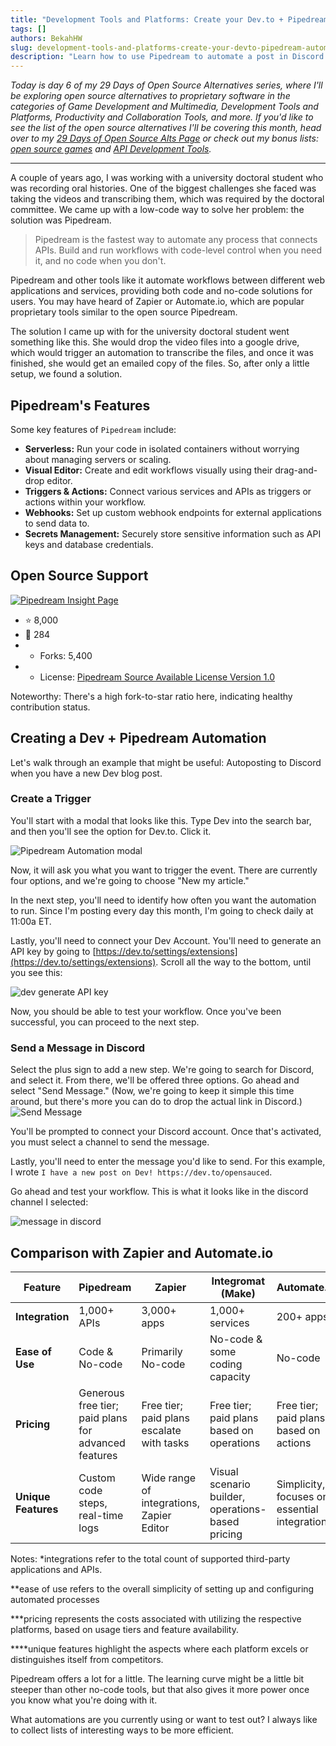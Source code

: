 ```yaml
---
title: "Development Tools and Platforms: Create your Dev.to + Pipedream Automation in under 20 minutes"
tags: []
authors: BekahHW
slug: development-tools-and-platforms-create-your-devto-pipedream-automation-in-under-20-minutes
description: "Learn how to use Pipedream to automate a post in Discord when you've created a new Dev post!"
---
```


*Today is day 6 of my 29 Days of Open Source Alternatives series, where I'll be exploring open source alternatives to proprietary software in the categories of Game Development and Multimedia, Development Tools and Platforms, Productivity and Collaboration Tools, and more. If you'd like to see the list of the open source alternatives I'll be covering this month, head over to my [29 Days of Open Source Alts Page](https://oss.fyi/oss-alts) or check out my bonus lists:  [open source games](https://oss.fyi/oss-games) and [API Development Tools](https://oss.fyi/api-tools).*

<hr/>

A couple of years ago, I was working with a university doctoral student who was recording oral histories. One of the biggest challenges she faced was taking the videos and transcribing them, which was required by the doctoral committee. We came up with a low-code way to solve her problem: the solution was Pipedream.

<!-- truncate -->

> Pipedream is the fastest way to automate any process that connects APIs. Build and run workflows with code-level control when you need it, and no code when you don't.

Pipedream and other tools like it automate workflows between different web applications and services, providing both code and no-code solutions for users. You may have heard of Zapier or Automate.io, which are popular proprietary tools similar to the open source Pipedream.  

The solution I came up with for the university doctoral student went something like this. She would drop the video files into a google drive, which would trigger an automation to transcribe the files, and once it was finished, she would get an emailed copy of the files. So, after only a little setup, we found a solution.

## Pipedream's Features

Some key features of `Pipedream` include:

- **Serverless:** Run your code in isolated containers without worrying about managing servers or scaling.
- **Visual Editor:** Create and edit workflows visually using their drag-and-drop editor.
- **Triggers & Actions:** Connect various services and APIs as triggers or actions within your workflow.
- **Webhooks:** Set up custom webhook endpoints for external applications to send data to.
- **Secrets Management:** Securely store sensitive information such as API keys and database credentials.

## Open Source Support

[![Pipedream Insight Page](https://dev-to-uploads.s3.amazonaws.com/uploads/articles/hjtwtr2h6ng965hob2zm.png)](https://app.opensauced.pizza/pages/BekahHW/1186/dashboard)

- ⭐ 8,000
- 👀 284
- - Forks: 5,400
- - License: [Pipedream Source Available License Version 1.0](https://github.com/pipedreamhq/pipedream?tab=License-1-ov-file#readme)

Noteworthy: There's a high fork-to-star ratio here, indicating healthy contribution status.

## Creating a Dev + Pipedream Automation

Let's walk through an example that might be useful: Autoposting to Discord when you have a new Dev blog post.

### Create a Trigger

You'll start with a modal that looks like this. Type Dev into the search bar, and then you'll see the option for Dev.to. Click it.

![Pipedream Automation modal](https://dev-to-uploads.s3.amazonaws.com/uploads/articles/xzl877qycwvnxhbjju7k.png)

Now, it will ask you what you want to trigger the event. There are currently four options, and we're going to choose "New my article."

In the next step, you'll need to identify how often you want the automation to run. Since I'm posting every day this month, I'm going to check daily at 11:00a ET.

Lastly, you'll need to connect your Dev Account. You'll need to generate an API key by going to [https://dev.to/settings/extensions](https://dev.to/settings/extensions). Scroll all the way to the bottom, until you see this:

![dev generate API key](https://dev-to-uploads.s3.amazonaws.com/uploads/articles/ersl0jrbk3nvxcwq9ssm.png)

Now, you should be able to test your workflow. Once you've been successful, you can proceed to the next step.

### Send a Message in Discord

Select the plus sign to add a new step. We're going to search for Discord, and select it. From there, we'll be offered three options. Go ahead and select "Send Message." (Now, we're going to keep it simple this time around, but there's more you can do to drop the actual link in Discord.)
![Send Message](https://dev-to-uploads.s3.amazonaws.com/uploads/articles/nvnep8gy9pja1x6i3s10.png)

You'll be prompted to connect your Discord account. Once that's activated, you must select a channel to send the message.

Lastly, you'll need to enter the message you'd like to send. For this example, I wrote `I have a new post on Dev! https://dev.to/opensauced`.

Go ahead and test your workflow. This is what it looks like in the discord channel I selected:

![message in discord](https://dev-to-uploads.s3.amazonaws.com/uploads/articles/q72udp93hj39b6akx7p3.png)

## Comparison with Zapier and Automate.io

| Feature             | Pipedream                                    | Zapier                                         | Integromat (Make)                              | Automate.io                                   |
|---------------------|----------------------------------------------|------------------------------------------------|------------------------------------------------|-----------------------------------------------|
| **Integration**     | 1,000+ APIs                                  | 3,000+ apps                                    | 1,000+ services                                | 200+ apps                                     |
| **Ease of Use**     | Code & No-code                               | Primarily No-code                              | No-code & some coding capacity                 | No-code                                       |
| **Pricing**         | Generous free tier; paid plans for advanced features | Free tier; paid plans escalate with tasks | Free tier; paid plans based on operations      | Free tier; paid plans based on actions        |
| **Unique Features** | Custom code steps, real-time logs           | Wide range of integrations, Zapier Editor      | Visual scenario builder, operations-based pricing | Simplicity, focuses on essential integrations |

Notes: *integrations refer to the total count of supported third-party applications and APIs.

**ease of use refers to the overall simplicity of setting up and configuring automated processes

***pricing represents the costs associated with utilizing the respective platforms, based on usage tiers and feature availability.

****unique features highlight the aspects where each platform excels or distinguishes itself from competitors.

Pipedream offers a lot for a little. The learning curve might be a little bit steeper than other no-code tools, but that also gives it more power once you know what you're doing with it.

What automations are you currently using or want to test out? I always like to collect lists of interesting ways to be more efficient.
